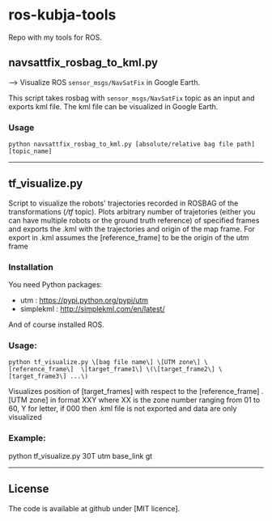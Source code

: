 # ros-kubja-tools
Repo with my tools for ROS. 

## navsattfix_rosbag_to_kml.py

--> Visualize ROS `sensor_msgs/NavSatFix` in Google Earth.

This script takes rosbag with `sensor_msgs/NavSatFix` topic as an input and exports kml file. The kml file can be visualized in Google Earth.

### Usage

```
python navsattfix_rosbag_to_kml.py [absolute/relative bag file path] [topic_name]
```

---

## tf_visualize.py
Script to visualize the robots' trajectories recorded in ROSBAG of the transformations (*/tf* topic). Plots arbitrary number of trajetories (either you can have multiple robots or the ground truth reference) of specified frames and exports the .kml with the trajectories and origin of the map frame. For export in .kml assumes the [reference_frame] to be the origin of the utm frame

### Installation

You need Python packages: 
* utm : https://pypi.python.org/pypi/utm
* simplekml : http://simplekml.com/en/latest/

And of course installed ROS.

### Usage:

```
python tf_visualize.py \[bag file name\] \[UTM zone\] \[reference_frame\]  \[target_frame1\] \(\[target_frame2\] \[target_frame3\] ...\)
```

Visualizes position of \[target_frames\] with respect to the \[reference_frame\] . 
\[UTM zone\] in format XXY where XX is the zone number ranging from 01 to 60, Y for letter, if 000 then .kml file is not exported and data are only visualized

### Example:

python tf_visualize.py 30T utm base_link gt



---


## License 
The code is available at github under [MIT licence].
